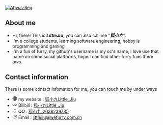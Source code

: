 [![Abyss-Reg](https://github-readme-stats.vercel.app/api?username=abyss-reg)](https://github.com/anuraghazra/github-readme-stats)

## About me
- Hi, there! This is <b>_LittleJiu_</b>, you can also call me "<b>_狐小九_</b>".
- I'm a college students, learning software engineering, hobby is programming and gaming
- I'm a fun of furry, my github's username is my oc's name, I love use that name on some social platforms, hope I can find other furry funs there _uwu_.

## Contact information
There is some contact infomation for me, you can touch me by under ways

- <img src="./website.svg" style="height:15px" />&nbsp;my website : [狐小九Little_Jiu](https://me.wefurry.com.cn)
- <img src="./bili.svg" style="height:15px" />&nbsp;Bilibili : [狐小九Little_Jiu](https://space.bilibili.com/288512858)
- <img src="./qq.svg" style="height:15px" />&nbsp;QQ : [狐小九 2638239785](https://qm.qq.com/cgi-bin/qm/qr?k=G2S2ZtYmd5GONwpdtYEWAOJGXDIn8yYY&noverify=0&personal_qrcode_source=4)
- <img src="./email.svg" style="height:15px" />&nbsp;Email : littlejiu@wefurry.com.cn
